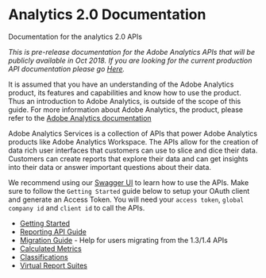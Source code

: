 # Analytics 2.0 Documentation
Documentation for the analytics 2.0 APIs

_This is pre-release documentation for the Adobe Analytics APIs that will be publicly available in Oct 2018. If you are looking for the current production API documentation please go [Here](https://github.com/AdobeDocs/analytics-1.4-apis)._

It is assumed that you have an understanding of the Adobe Analytics product, its features and capabilities and know how to use the product. Thus an introduction to Adobe Analytics, is outside of the scope of this guide. For more information about Adobe Analytics, the product, please refer to the [Adobe Analytics documentation](https://marketing.adobe.com/resources/help/en_US/analytics/getting-started/)

Adobe Analytics Services is a collection of APIs that power Adobe Analytics products like Adobe Analytics Workspace. The APIs allow for the creation of data rich user interfaces that customers can use to slice and dice their data. Customers can create reports that explore their data and can get insights into their data or answer important questions about their data.  

We recommend using our [Swagger UI](https://adobedocs.github.io/analytics-2.0-apis/) to learn how to use the APIs. Make sure to follow the `Getting Started` guide below to setup your OAuth client and generate an Access Token. You will need your `access token`, `global company id` and `client id` to call the APIs.

* [Getting Started](getting-started.md)
* [Reporting API Guide](reporting-guide.md)
* [Migration Guide](migration-guide.md) - Help for users migrating from the 1.3/1.4 APIs
* [Calculated Metrics](calculatedmetrics.md)
* [Classifications](classifications-guide.md)
* [Virtual Report Suites](virtualreportsuites.md)
